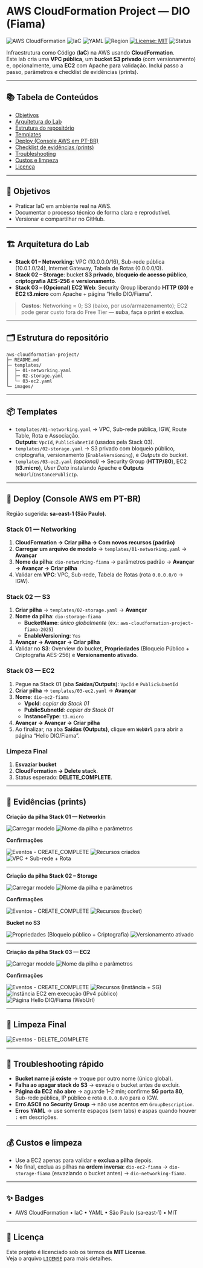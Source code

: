 # AWS CloudFormation Project — DIO (Fiama)

![AWS CloudFormation](https://img.shields.io/badge/AWS-CloudFormation-orange?logo=amazon-aws)
![IaC](https://img.shields.io/badge/IaC-CloudFormation-blue)
![YAML](https://img.shields.io/badge/Made%20with-YAML-2ea44f)
![Region](https://img.shields.io/badge/Region-sa--east--1-success)
[![License: MIT](https://img.shields.io/badge/License-MIT-green.svg)](LICENSE)
![Status](https://img.shields.io/badge/Status-Lab%20completo-brightgreen)


Infraestrutura como Código (**IaC**) na AWS usando **CloudFormation**.  
Este lab cria uma **VPC pública**, um **bucket S3 privado** (com versionamento) e, opcionalmente, uma **EC2** com Apache para validação. Inclui passo a passo, parâmetros e checklist de evidências (prints).

---

## 📚 Tabela de Conteúdos
- [Objetivos](#-objetivos)
- [Arquitetura do Lab](#-arquitetura-do-lab)
- [Estrutura do repositório](#%EF%B8%8F-estrutura-do-reposit%C3%B3rio)
- [Templates](#-templates)
- [Deploy (Console AWS em PT-BR)](#-deploy-console-aws-em-pt-br)
- [Checklist de evidências (prints)](#-checklist-de-evid%C3%AAncias-prints)
- [Troubleshooting](#-troubleshooting-r%C3%A1pido)
- [Custos e limpeza](#-custos-e-limpeza)
- [Licença](#-licen%C3%A7a)


---

## 🎯 Objetivos
- Praticar IaC em ambiente real na AWS.
- Documentar o processo técnico de forma clara e reprodutível.
- Versionar e compartilhar no GitHub.

---

## 🏗️ Arquitetura do Lab
- **Stack 01 – Networking**: VPC (10.0.0.0/16), Sub-rede pública (10.0.1.0/24), Internet Gateway, Tabela de Rotas (0.0.0.0/0).
- **Stack 02 – Storage**: bucket **S3 privado**, **bloqueio de acesso público**, **criptografia AES-256** e **versionamento**.
- **Stack 03 – (Opcional) EC2 Web**: Security Group liberando **HTTP (80)** e **EC2 t3.micro** com Apache + página “Hello DIO/Fiama”.

> **Custos**: Networking ≈ 0; S3 (baixo, por uso/armazenamento); EC2 pode gerar custo fora do Free Tier — **suba, faça o print e exclua**.

---

## 🗂️ Estrutura do repositório
```
aws-cloudformation-project/
├─ README.md
├─ templates/
│  ├─ 01-networking.yaml
│  ├─ 02-storage.yaml
│  └─ 03-ec2.yaml      
└─ images/            
```

---

## 📦 Templates
- `templates/01-networking.yaml` → VPC, Sub-rede pública, IGW, Route Table, Rota e Associação.  
  **Outputs**: `VpcId`, `PublicSubnetId` (usados pela Stack 03).
- `templates/02-storage.yaml` → S3 privado com bloqueio público, criptografia, versionamento (`EnableVersioning`), e *Outputs* do bucket.
- `templates/03-ec2.yaml` *(opcional)* → Security Group (**HTTP/80**), EC2 (**t3.micro**), *User Data* instalando Apache e **Outputs** `WebUrl`/`InstancePublicIp`.

---

## 🚀 Deploy (Console AWS em PT-BR)
Região sugerida: **sa-east-1 (São Paulo)**.

### Stack 01 — Networking
1. **CloudFormation → Criar pilha → Com novos recursos (padrão)**  
2. **Carregar um arquivo de modelo** → `templates/01-networking.yaml` → **Avançar**  
3. **Nome da pilha**: `dio-networking-fiama` → parâmetros padrão → **Avançar → Avançar → Criar pilha**  
4. Validar em **VPC**: VPC, Sub-rede, Tabela de Rotas (rota `0.0.0.0/0` → IGW).

### Stack 02 — S3
1. **Criar pilha** → `templates/02-storage.yaml` → **Avançar**  
2. **Nome da pilha**: `dio-storage-fiama`  
   - **BucketName**: *único globalmente* (ex.: `aws-cloudformation-project-fiama-2025`)  
   - **EnableVersioning**: `Yes`  
3. **Avançar → Avançar → Criar pilha**  
4. Validar no **S3**: Overview do bucket, **Propriedades** (Bloqueio Público + Criptografia AES-256) e **Versionamento ativado**.

### Stack 03 — EC2
1. Pegue na Stack 01 (aba **Saídas/Outputs**): `VpcId` e `PublicSubnetId`  
2. **Criar pilha** → `templates/03-ec2.yaml` → **Avançar**  
3. **Nome**: `dio-ec2-fiama`  
   - **VpcId**: *copiar da Stack 01*  
   - **PublicSubnetId**: *copiar da Stack 01*  
   - **InstanceType**: `t3.micro`  
4. **Avançar → Avançar → Criar pilha**  
5. Ao finalizar, na aba **Saídas (Outputs)**, clique em **`WebUrl`** para abrir a página “Hello DIO/Fiama”.

### Limpeza Final
1. **Esvaziar bucket** 
2. **CloudFormation → Delete stack**.
3. Status esperado: **DELETE_COMPLETE**.

---


## 📸 Evidências (prints)

**Criação da pilha Stack 01 — Networkin**
  
![Carregar modelo](images/01-networking-01-carregar-modelo.png)
![Nome da pilha e parâmetros](images/01-networking-02-nome-pilha.png)

**Confirmações**
  
![Eventos - CREATE_COMPLETE](images/01-networking-04-eventos.png)
![Recursos criados](images/01-networking-05-recursos.png)
![VPC + Sub-rede + Rota](images/01-networking-06-vpc-subrede-rota.png)

---

**Criação da pilha Stack 02 – Storage**
  
![Carregar modelo](images/02-s3-01-carregar-modelo.png)
![Nome da pilha e parâmetros](images/02-s3-02-nome-pilha.png)

**Confirmações**
  
![Eventos - CREATE_COMPLETE](images/02-s3-04-eventos.png)
![Recursos (bucket)](images/02-s3-05-recursos.png)

**Bucket no S3**
  
![Propriedades (Bloqueio público + Criptografia)](images/02-s3-07-bucket-properties.png)
![Versionamento ativado](images/02-s3-08-bucket-versioning.png)

---

**Criação da pilha Stack 03 — EC2**
  
![Carregar modelo](images/03-ec2-01-carregar-modelo.png)
![Nome da pilha e parâmetros](images/03-ec2-02-nome-pilha.png)

**Confirmações**
  
![Eventos - CREATE_COMPLETE](images/03-ec2-04-eventos.png)
![Recursos (Instância + SG)](images/03-ec2-05-recursos.png)
![Instância EC2 em execução (IPv4 público)](images/03-ec2-06-ec2-console.png)
![Página Hello DIO/Fiama (WebUrl)](images/03-ec2-07-weburl-hello.png)

---

## 🧹 Limpeza Final

![Eventos - DELETE_COMPLETE](images/05-cleanup-02-delete-eventos.png)

---

## 🔧 Troubleshooting rápido
- **Bucket name já existe** → troque por outro nome (único global).  
- **Falha ao apagar stack do S3** → esvazie o bucket antes de excluir.  
- **Página da EC2 não abre** → aguarde 1–2 min; confirme **SG porta 80**, Sub-rede pública, IP público e rota `0.0.0.0/0` para o IGW.  
- **Erro ASCII no Security Group** → não use acentos em `GroupDescription`.  
- **Erros YAML** → use somente espaços (sem tabs) e aspas quando houver `:` em descrições.

---

## 💰 Custos e limpeza
- Use a EC2 apenas para validar e **exclua a pilha** depois.  
- No final, exclua as pilhas na **ordem inversa**: `dio-ec2-fiama` → `dio-storage-fiama` (esvaziando o bucket antes) → `dio-networking-fiama`.

---

## ✨ Badges
- AWS CloudFormation • IaC • YAML • São Paulo (sa‑east‑1) • MIT

---

## 🧾 Licença
Este projeto é licenciado sob os termos da **MIT License**.  
Veja o arquivo [`LICENSE`](LICENSE) para mais detalhes.
